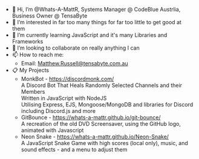 - 👋 Hi, I’m @Whats-A-MattR, Systems Manager @ CodeBlue Austrlia, Business Owner @ TensaByte
- 👀 I’m interested in far too many things for far too little to get good at them
- 🌱 I’m currently learning JavaScript and it's many Libraries and Frameworks
- 💞️ I’m looking to collaborate on really anything I can
- 📫 How to reach me:
    - Email: Matthew.Russell@tensabyte.com.au
- 📋 My Projects
    - MonkBot - https://discordmonk.com/  
    A Discord Bot That Heals Randomly Selected Channels and their Members  
    Written in JavaScript with NodeJS  
    Utilising Express, EJS, Mongoose/MongoDB and libraries for Discord including Discord.js and more
    - GitBounce - https://whats-a-mattr.github.io/git-bounce/  
    A recreation of the old DVD Screensaver, using the GitHub logo, animated with Javascript
    - Neon Snake - https://whats-a-mattr.github.io/Neon-Snake/  
    A JavaScript Snake Game with high scores (local only), music, and sound effects - and a menu to adjust them
    
    
<!---
Whats-A-MattR/Whats-A-MattR is a ✨ special ✨ repository because its `README.md` (this file) appears on your GitHub profile.
You can click the Preview link to take a look at your changes.
--->
